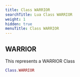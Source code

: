 ```yaml
---
title: Class WARRIOR
searchTitle: Lua Class WARRIOR
weight: 1
hidden: true
menuTitle: Class WARRIOR
---
```

## WARRIOR

This represents a WARRIOR Class
```lua
Class.WARRIOR
```